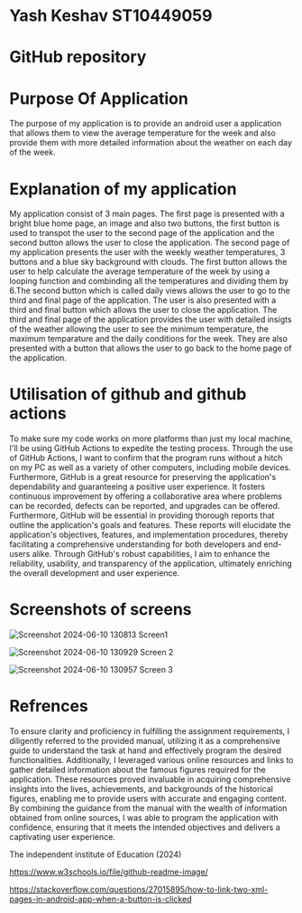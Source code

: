 # Yash Keshav ST10449059 

# GitHub repository 

# Purpose Of Application 
The purpose of my application is to provide an android user a application that allows them to view the average temperature for the week and also provide them with more detailed information about the weather on each day of the week.

# Explanation of my application 
My application consist of 3 main pages. The first page is presented with a bright blue home page, an image and also two buttons, the first button is used to transpot the user to the second page of the application and the second button allows the user to close the application. The second page of my application presents the user with the weekly weather temperatures, 3 buttons and a blue sky background with clouds. The first button allows the user to help calculate the average temperature of the week by using a looping function and combinding all the temperatures and dividing them by 6.The second button which is called daily views allows the user to go to the third and final page of the application. The user is also presented with a third and final button which allows the user to close the application. The third and final page of the application provides the user with detailed insigts of the weather allowing the user to see the minimum temperature, the maximum temparature and the daily conditions for the week. They are also presented with a button that allows the user to go back to the home page of the application. 

# Utilisation of github and github actions 
To make sure my code works on more platforms than just my local machine, I'll be using GitHub Actions to expedite the testing process. Through the use of GitHub Actions, I want to confirm that the program runs without a hitch on my PC as well as a variety of other computers, including mobile devices. Furthermore, GitHub is a great resource for preserving the application's dependability and guaranteeing a positive user experience. It fosters continuous improvement by offering a collaborative area where problems can be recorded, defects can be reported, and upgrades can be offered. Furthermore, GitHub will be essential in providing thorough reports that outline the application's goals and features. These reports will elucidate the application's objectives, features, and implementation procedures, thereby facilitating a comprehensive understanding for both developers and end-users alike. Through GitHub's robust capabilities, I aim to enhance the reliability, usability, and transparency of the application, ultimately enriching the overall development and user experience. 


# Screenshots of screens 

![Screenshot 2024-06-10 130813](https://github.com/VCPTA/haw1-imad5112-practicum-submission-st10449059/assets/160851453/97fac03d-3b15-4682-a938-4ea922510a31)
Screen1

![Screenshot 2024-06-10 130929](https://github.com/VCPTA/haw1-imad5112-practicum-submission-st10449059/assets/160851453/33ef89c5-443e-4ae8-85b8-28ef735e3020)
Screen 2

![Screenshot 2024-06-10 130957](https://github.com/VCPTA/haw1-imad5112-practicum-submission-st10449059/assets/160851453/fb6b0b9f-4706-4352-bc9b-2f8ade50a3e0)
Screen 3 



# Refrences 
To ensure clarity and proficiency in fulfilling the assignment requirements, I diligently referred to the provided manual, utilizing it as a comprehensive guide to understand the task at hand and effectively program the desired functionalities. Additionally, I leveraged various online resources and links to gather detailed information about the famous figures required for the application. These resources proved invaluable in acquiring comprehensive insights into the lives, achievements, and backgrounds of the historical figures, enabling me to provide users with accurate and engaging content. By combining the guidance from the manual with the wealth of information obtained from online sources, I was able to program the application with confidence, ensuring that it meets the intended objectives and delivers a captivating user experience.

The independent institute of Education (2024)

https://www.w3schools.io/file/github-readme-image/

https://stackoverflow.com/questions/27015895/how-to-link-two-xml-pages-in-android-app-when-a-button-is-clicked




